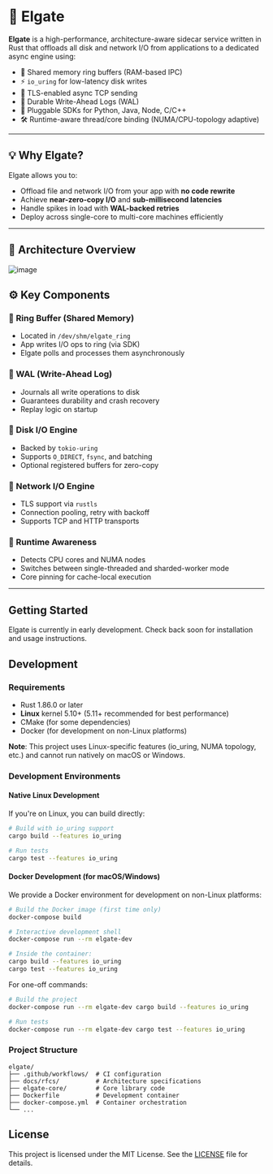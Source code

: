# 🚀 Elgate

**Elgate** is a high-performance, architecture-aware sidecar service written in Rust that offloads all disk and network I/O from applications to a dedicated async engine using:

- 🧠 Shared memory ring buffers (RAM-based IPC)
- ⚡ `io_uring` for low-latency disk writes
- 🔐 TLS-enabled async TCP sending
- 🧾 Durable Write-Ahead Logs (WAL)
- 🧩 Pluggable SDKs for Python, Java, Node, C/C++
- 🛠️ Runtime-aware thread/core binding (NUMA/CPU-topology adaptive)

---

## 💡 Why Elgate?

Elgate allows you to:
- Offload file and network I/O from your app with **no code rewrite**
- Achieve **near-zero-copy I/O** and **sub-millisecond latencies**
- Handle spikes in load with **WAL-backed retries**
- Deploy across single-core to multi-core machines efficiently

---

## 🧱 Architecture Overview

![image](https://github.com/user-attachments/assets/0f3245fb-124a-4237-9f6b-3d94d64fa40a)


## ⚙️ Key Components

### 🔸 Ring Buffer (Shared Memory)
- Located in `/dev/shm/elgate_ring`
- App writes I/O ops to ring (via SDK)
- Elgate polls and processes them asynchronously

### 🔸 WAL (Write-Ahead Log)
- Journals all write operations to disk
- Guarantees durability and crash recovery
- Replay logic on startup

### 🔸 Disk I/O Engine
- Backed by `tokio-uring`
- Supports `O_DIRECT`, `fsync`, and batching
- Optional registered buffers for zero-copy

### 🔸 Network I/O Engine
- TLS support via `rustls`
- Connection pooling, retry with backoff
- Supports TCP and HTTP transports

### 🔸 Runtime Awareness
- Detects CPU cores and NUMA nodes
- Switches between single-threaded and sharded-worker mode
- Core pinning for cache-local execution

---

## Getting Started

Elgate is currently in early development. Check back soon for installation and usage instructions.

## Development

### Requirements

- Rust 1.86.0 or later
- **Linux** kernel 5.10+ (5.11+ recommended for best performance)
- CMake (for some dependencies)
- Docker (for development on non-Linux platforms)

**Note**: This project uses Linux-specific features (io_uring, NUMA topology, etc.) and cannot run natively on macOS or Windows.

### Development Environments

#### Native Linux Development

If you're on Linux, you can build directly:

```bash
# Build with io_uring support
cargo build --features io_uring

# Run tests
cargo test --features io_uring
```

#### Docker Development (for macOS/Windows)

We provide a Docker environment for development on non-Linux platforms:

```bash
# Build the Docker image (first time only)
docker-compose build

# Interactive development shell
docker-compose run --rm elgate-dev

# Inside the container:
cargo build --features io_uring
cargo test --features io_uring
```

For one-off commands:

```bash
# Build the project
docker-compose run --rm elgate-dev cargo build --features io_uring

# Run tests
docker-compose run --rm elgate-dev cargo test --features io_uring
```

### Project Structure

```
elgate/
├── .github/workflows/  # CI configuration
├── docs/rfcs/          # Architecture specifications
├── elgate-core/        # Core library code
├── Dockerfile          # Development container
├── docker-compose.yml  # Container orchestration
└── ...
```

## License

This project is licensed under the MIT License. See the [LICENSE](LICENSE) file for details.
